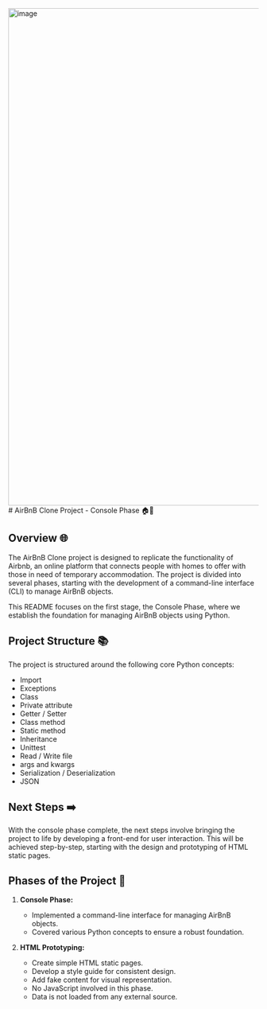 <img src="https://user-images.githubusercontent.com/88311316/151070609-19608294-829e-408b-b2b3-5d1f2873f1e3.png"  alt="image" style="width:1000px;"/>
# AirBnB Clone Project - Console Phase 🏠🔄

## Overview 🌐

The AirBnB Clone project is designed to replicate the functionality of Airbnb, an online platform that connects people with homes to offer with those in need of temporary accommodation. The project is divided into several phases, starting with the development of a command-line interface (CLI) to manage AirBnB objects.

This README focuses on the first stage, the Console Phase, where we establish the foundation for managing AirBnB objects using Python.

## Project Structure 📚

The project is structured around the following core Python concepts:

- Import
- Exceptions
- Class
- Private attribute
- Getter / Setter
- Class method
- Static method
- Inheritance
- Unittest
- Read / Write file
- args and kwargs
- Serialization / Deserialization
- JSON

## Next Steps ➡️

With the console phase complete, the next steps involve bringing the project to life by developing a front-end for user interaction. This will be achieved step-by-step, starting with the design and prototyping of HTML static pages.

## Phases of the Project 🚀

1. **Console Phase:**
   - Implemented a command-line interface for managing AirBnB objects.
   - Covered various Python concepts to ensure a robust foundation.

2. **HTML Prototyping:**
   - Create simple HTML static pages.
   - Develop a style guide for consistent design.
   - Add fake content for visual representation.
   - No JavaScript involved in this phase.
   - Data is not loaded from any external source.

